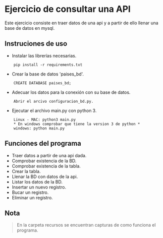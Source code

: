 # Ejercicio de consultar una API

Este ejercicio consiste en traer datos de una api y a partir de ello llenar una base de datos en mysql.

## Instruciones de uso

- Instalar las librerías necesarias.

```
    pip install -r requirements.txt
```

- Crear la base de datos 'paises_bd'.

```
    CREATE DATABASE paises_bd;
```

- Adecuar los datos para la conexión con su base de datos.

```
    Abrir el arcivo configuracion_bd.py.
```

- Ejecutar el archivo main.py con python 3.

```
    Linux - MAC: python3 main.py
    * En windows comprobar que tiene la version 3 de python *
    windows: python main.py
```

## Funciones del programa

- Traer datos a partir de una api dada.
- Comprobar existencia de la BD.
- Comprobar existencia de la tabla.
- Crear la tabla.
- Llenar la BD con datos de la api.
- Listar los datos de la BD.
- Insertar un nuevo registro.
- Bucar un registro.
- Eliminar un registro.

## Nota

> En la carpeta recursos se encuentran capturas de como funciona el programa.
